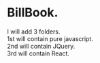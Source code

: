# BillBook. 
I will add 3 folders.   
1st will contain pure javascript.  
2nd will contain JQuery.  
3rd will contain React.  
